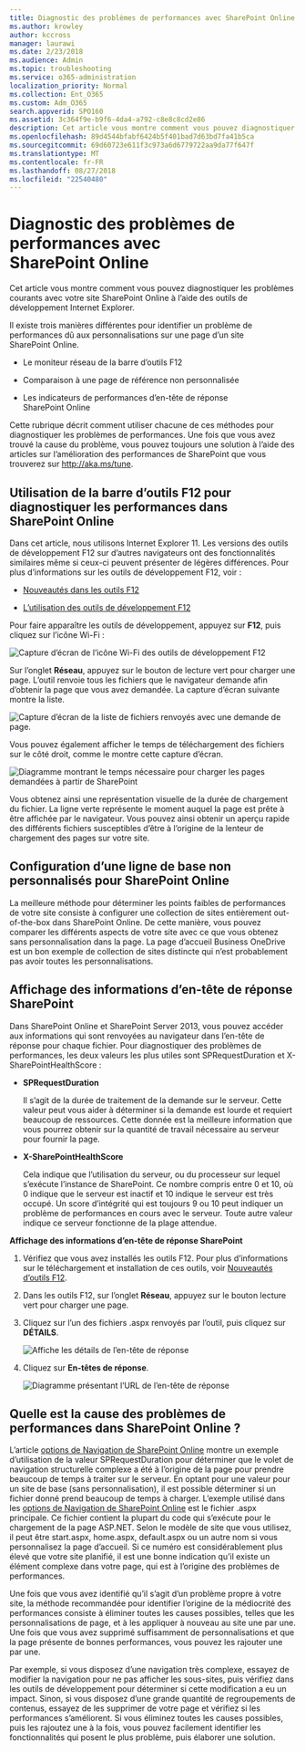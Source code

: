 ```yaml
---
title: Diagnostic des problèmes de performances avec SharePoint Online
ms.author: krowley
author: kccross
manager: laurawi
ms.date: 2/23/2018
ms.audience: Admin
ms.topic: troubleshooting
ms.service: o365-administration
localization_priority: Normal
ms.collection: Ent_O365
ms.custom: Adm_O365
search.appverid: SPO160
ms.assetid: 3c364f9e-b9f6-4da4-a792-c8e8c8cd2e86
description: Cet article vous montre comment vous pouvez diagnostiquer les problèmes courants avec votre site SharePoint Online à l’aide des outils de développement Internet Explorer.
ms.openlocfilehash: 89d4544bfabf6424b5f401bad7d63bd7fa41b5ca
ms.sourcegitcommit: 69d60723e611f3c973a6d6779722aa9da77f647f
ms.translationtype: MT
ms.contentlocale: fr-FR
ms.lasthandoff: 08/27/2018
ms.locfileid: "22540480"
---
```

# <a name="diagnosing-performance-issues-with-sharepoint-online"></a>Diagnostic des problèmes de performances avec SharePoint Online

Cet article vous montre comment vous pouvez diagnostiquer les problèmes courants avec votre site SharePoint Online à l’aide des outils de développement Internet Explorer.
  
Il existe trois manières différentes pour identifier un problème de performances dû aux personnalisations sur une page d’un site SharePoint Online.
  
- Le moniteur réseau de la barre d’outils F12
    
- Comparaison à une page de référence non personnalisée
    
- Les indicateurs de performances d’en-tête de réponse SharePoint Online
    
Cette rubrique décrit comment utiliser chacune de ces méthodes pour diagnostiquer les problèmes de performances. Une fois que vous avez trouvé la cause du problème, vous pouvez toujours une solution à l’aide des articles sur l’amélioration des performances de SharePoint que vous trouverez sur http://aka.ms/tune.
  
## <a name="using-the-f12-tool-bar-to-diagnose-performance-in-sharepoint-online"></a>Utilisation de la barre d’outils F12 pour diagnostiquer les performances dans SharePoint Online
<a name="F12ToolInfo"> </a>

Dans cet article, nous utilisons Internet Explorer 11. Les versions des outils de développement F12 sur d’autres navigateurs ont des fonctionnalités similaires même si ceux-ci peuvent présenter de légères différences. Pour plus d’informations sur les outils de développement F12, voir :
  
- [Nouveautés dans les outils F12](https://go.microsoft.com/fwlink/p/?LinkId=522545)
    
- [L’utilisation des outils de développement F12](https://go.microsoft.com/fwlink/p/?LinkId=522546)
    
Pour faire apparaître les outils de développement, appuyez sur **F12**, puis cliquez sur l’icône Wi-Fi : 
 
  
![Capture d’écran de l’icône Wi-Fi des outils de développement F12](media/27acacbb-5688-459a-aa2f-5c8c5f17b76e.png)
  
Sur l’onglet **Réseau**, appuyez sur le bouton de lecture vert pour charger une page. L’outil renvoie tous les fichiers que le navigateur demande afin d’obtenir la page que vous avez demandée. La capture d’écran suivante montre la liste. 
  
![Capture d’écran de la liste de fichiers renvoyés avec une demande de page.](media/247a9422-76da-4b0c-bed3-ce77b05e4560.png)
  
Vous pouvez également afficher le temps de téléchargement des fichiers sur le côté droit, comme le montre cette capture d’écran.
  
![Diagramme montrant le temps nécessaire pour charger les pages demandées à partir de SharePoint](media/d71ad1fa-9018-4fae-82eb-c1838e7db0ff.png)
  
Vous obtenez ainsi une représentation visuelle de la durée de chargement du fichier. La ligne verte représente le moment auquel la page est prête à être affichée par le navigateur. Vous pouvez ainsi obtenir un aperçu rapide des différents fichiers susceptibles d’être à l’origine de la lenteur de chargement des pages sur votre site.


  
## <a name="setting-up-a-non-customized-baseline-for-sharepoint-online"></a>Configuration d’une ligne de base non personnalisés pour SharePoint Online
<a name="F12ToolInfo"> </a>

La meilleure méthode pour déterminer les points faibles de performances de votre site consiste à configurer une collection de sites entièrement out-of-the-box dans SharePoint Online. De cette manière, vous pouvez comparer les différents aspects de votre site avec ce que vous obtenez sans personnalisation dans la page. La page d’accueil Business OneDrive est un bon exemple de collection de sites distincte qui n’est probablement pas avoir toutes les personnalisations.
  
## <a name="viewing-sharepoint-response-header-information"></a>Affichage des informations d’en-tête de réponse SharePoint
<a name="F12ToolInfo"> </a>

Dans SharePoint Online et SharePoint Server 2013, vous pouvez accéder aux informations qui sont renvoyées au navigateur dans l’en-tête de réponse pour chaque fichier. Pour diagnostiquer des problèmes de performances, les deux valeurs les plus utiles sont SPRequestDuration et X-SharePointHealthScore :
  
- **SPRequestDuration**
    
    Il s’agit de la durée de traitement de la demande sur le serveur. Cette valeur peut vous aider à déterminer si la demande est lourde et requiert beaucoup de ressources. Cette donnée est la meilleure information que vous pourrez obtenir sur la quantité de travail nécessaire au serveur pour fournir la page.
    
- **X-SharePointHealthScore**
    
    Cela indique que l’utilisation du serveur, ou du processeur sur lequel s’exécute l’instance de SharePoint. Ce nombre compris entre 0 et 10, où 0 indique que le serveur est inactif et 10 indique le serveur est très occupé. Un score d’intégrité qui est toujours 9 ou 10 peut indiquer un problème de performances en cours avec le serveur. Toute autre valeur indique ce serveur fonctionne de la plage attendue.
    
 **Affichage des informations d’en-tête de réponse SharePoint**
  
1. Vérifiez que vous avez installés les outils F12. Pour plus d’informations sur le téléchargement et installation de ces outils, voir [Nouveautés d’outils F12](https://go.microsoft.com/fwlink/p/?LinkId=522545).
    
2. Dans les outils F12, sur l’onglet **Réseau**, appuyez sur le bouton lecture vert pour charger une page. 
    
3. Cliquez sur l’un des fichiers .aspx renvoyés par l’outil, puis cliquez sur **DÉTAILS**. 
    
    ![Affiche les détails de l’en-tête de réponse](media/1f8a044a-caf8-4613-be2b-7e064141ac8a.png)
  
4. Cliquez sur **En-têtes de réponse**. 
    
    ![Diagramme présentant l’URL de l’en-tête de réponse](media/efc7076e-447e-447e-882a-ae3aa721e2c3.png)
  
## <a name="whats-causing-performance-issues-in-sharepoint-online"></a>Quelle est la cause des problèmes de performances dans SharePoint Online ?
<a name="F12ToolInfo"> </a>

L’article [options de Navigation de SharePoint Online](navigation-options-for-sharepoint-online.md) montre un exemple d’utilisation de la valeur SPRequestDuration pour déterminer que le volet de navigation structurelle complexe a été à l’origine de la page pour prendre beaucoup de temps à traiter sur le serveur. En optant pour une valeur pour un site de base (sans personnalisation), il est possible déterminer si un fichier donné prend beaucoup de temps à charger. L’exemple utilisé dans les [options de Navigation de SharePoint Online](navigation-options-for-sharepoint-online.md) est le fichier .aspx principale. Ce fichier contient la plupart du code qui s’exécute pour le chargement de la page ASP.NET. Selon le modèle de site que vous utilisez, il peut être start.aspx, home.aspx, default.aspx ou un autre nom si vous personnalisez la page d’accueil. Si ce numéro est considérablement plus élevé que votre site planifié, il est une bonne indication qu’il existe un élément complexe dans votre page, qui est à l’origine des problèmes de performances. 
  
Une fois que vous avez identifié qu’il s’agit d’un problème propre à votre site, la méthode recommandée pour identifier l’origine de la médiocrité des performances consiste à éliminer toutes les causes possibles, telles que les personnalisations de page, et à les appliquer à nouveau au site une par une. Une fois que vous avez supprimé suffisamment de personnalisations et que la page présente de bonnes performances, vous pouvez les rajouter une par une.
  
Par exemple, si vous disposez d’une navigation très complexe, essayez de modifier la navigation pour ne pas afficher les sous-sites, puis vérifiez dans les outils de développement pour déterminer si cette modification a eu un impact. Sinon, si vous disposez d’une grande quantité de regroupements de contenus, essayez de les supprimer de votre page et vérifiez si les performances s’améliorent. Si vous éliminez toutes les causes possibles, puis les rajoutez une à la fois, vous pouvez facilement identifier les fonctionnalités qui posent le plus problème, puis élaborer une solution. 

  

